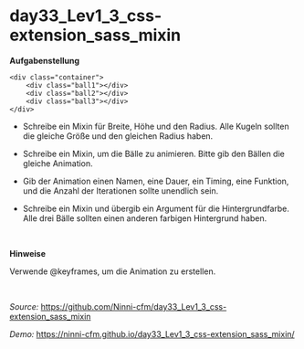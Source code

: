 # day33_Lev1_3_css-extension_sass_mixin

**Aufgabenstellung**

    <div class="container">
        <div class="ball1"></div>
        <div class="ball2"></div>
        <div class="ball3"></div>
    </div>

-   Schreibe ein Mixin für Breite, Höhe und den Radius. Alle Kugeln sollten die gleiche Größe und den gleichen Radius haben.

-   Schreibe ein Mixin, um die Bälle zu animieren. Bitte gib den Bällen die gleiche Animation.

-   Gib der Animation einen Namen, eine Dauer, ein Timing, eine Funktion, und die Anzahl der Iterationen sollte unendlich sein.

-   Schreibe ein Mixin und übergib ein Argument für die Hintergrundfarbe. Alle drei Bälle sollten einen anderen farbigen Hintergrund haben.

<br>

**Hinweise**

Verwende @keyframes, um die Animation zu erstellen.

<br>

_Source:_ https://github.com/Ninni-cfm/day33_Lev1_3_css-extension_sass_mixin

_Demo:_ https://ninni-cfm.github.io/day33_Lev1_3_css-extension_sass_mixin/
